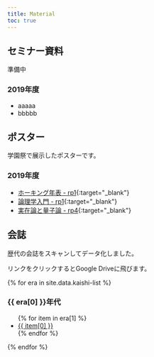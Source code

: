 ```yaml
---
title: Material
toc: true
---
```


<h2 id="seminar">セミナー資料</h2>

準備中

### 2019年度

- aaaaa
- bbbbb


<h2 id="poster">ポスター</h2>

学園祭で展示したポスターです。

### 2019年度

- [ホーキング年表 - rp1](https://drive.google.com/open?id=1FN32CYfMmbR1p0wxQcB5FrvmpVXEWTcs){:target="_blank"}
- [論理学入門 - rp1](https://drive.google.com/open?id=1arq8Vt9Uxr4XQvIekAGjgzgDcCMLkA9I){:target="_blank"}
- [実在論と量子論 - rp4](https://drive.google.com/open?id=1rMOfJ9ld3o_7dso2ZYEjJDwrYGL8BdxR){:target="_blank"}


<h2 id="kaishi">会誌</h2>

歴代の会誌をスキャンしてデータ化しました。

リンクをクリックするとGoogle Driveに飛びます。

<div class="kaishi-list">
  {% for era in site.data.kaishi-list %}
    <h3>{{ era[0] }}年代</h3>
    <ul>
      {% for item in era[1] %}
        <li><a href="{{ item[1] }}" target="_blank">{{ item[0] }}</a></li>
      {% endfor %}
    </ul>
  {% endfor %}
</div>